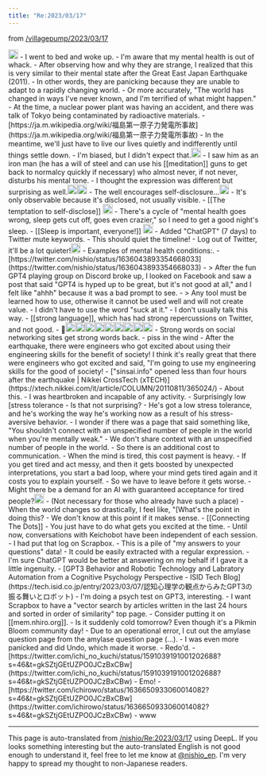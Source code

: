 ```yaml
---
title: "Re:2023/03/17"
---
```


from [/villagepump/2023/03/17](https://scrapbox.io/villagepump/2023/03/17)

<img src='https://scrapbox.io/api/pages/villagepump/nishio/icon' alt='/villagepump/nishio.icon' height="19.5"/>
- I went to bed and woke up.
- I'm aware that my mental health is out of whack.
    - After observing how and why they are strange, I realized that this is very similar to their mental state after the Great East Japan Earthquake (2011).
    - In other words, they are panicking because they are unable to adapt to a rapidly changing world.
        - Or more accurately, "The world has changed in ways I've never known, and I'm terrified of what might happen."
        - At the time, a nuclear power plant was having an accident, and there was talk of Tokyo being contaminated by radioactive materials.
            - [https://ja.m.wikipedia.org/wiki/福島第一原子力発電所事故](https://ja.m.wikipedia.org/wiki/福島第一原子力発電所事故)
    - In the meantime, we'll just have to live our lives quietly and indifferently until things settle down.
    - I'm biased, but I didn't expect that.<img src='https://scrapbox.io/api/pages/villagepump/sta/icon' alt='/villagepump/sta.icon' height="19.5"/>
        - I saw him as an iron man (he has a will of steel and can use his [[meditation]] guns to get back to normalcy quickly if necessary) who almost never, if not never, disturbs his mental tone.
        - I thought the expression was different but surprising as well.<img src='https://scrapbox.io/api/pages/villagepump/takker/icon' alt='/villagepump/takker.icon' height="19.5"/><img src='https://scrapbox.io/api/pages/villagepump/基素/icon' alt='/villagepump/基素.icon' height="19.5"/>
        - The well encourages self-disclosure...<img src='https://scrapbox.io/api/pages/villagepump/nishio/icon' alt='/villagepump/nishio.icon' height="19.5"/>
            - It's only observable because it's disclosed, not usually visible.
                - [[The temptation to self-disclose]] <img src='https://scrapbox.io/api/pages/villagepump/inajob/icon' alt='/villagepump/inajob.icon' height="19.5"/>
- There's a cycle of "mental health goes wrong, sleep gets cut off, goes even crazier," so I need to get a good night's sleep.
        - [[Sleep is important, everyone!]] <img src='https://scrapbox.io/api/pages/villagepump/takker/icon' alt='/villagepump/takker.icon' height="19.5"/>
- Added "ChatGPT" (7 days) to Twitter mute keywords.
    - This should quiet the timeline!
    - Log out of Twitter, it'll be a lot quieter!<img src='https://scrapbox.io/api/pages/villagepump/takker/icon' alt='/villagepump/takker.icon' height="19.5"/>
- Examples of mental health conditions:.
    - [https://twitter.com/nishio/status/1636043893354668033](https://twitter.com/nishio/status/1636043893354668033)
    - > After the fun GPT4 playing group on Discord broke up, I looked on Facebook and saw a post that said "GPT4 is hyped up to be great, but it's not good at all," and I felt like "ahhh" because it was a bad prompt to see.
    - >  Any tool must be learned how to use, otherwise it cannot be used well and will not create value.
    - I didn't have to use the word "suck at it."
    - I don't usually talk this way.
        - [[strong language]], which has had strong repercussions on Twitter, and not good.
    - 🍵<img src='https://scrapbox.io/api/pages/villagepump/takker/icon' alt='/villagepump/takker.icon' height="19.5"/><img src='https://scrapbox.io/api/pages/villagepump/inajob/icon' alt='/villagepump/inajob.icon' height="19.5"/><img src='https://scrapbox.io/api/pages/villagepump/基素/icon' alt='/villagepump/基素.icon' height="19.5"/><img src='https://scrapbox.io/api/pages/villagepump/sta/icon' alt='/villagepump/sta.icon' height="19.5"/><img src='https://scrapbox.io/api/pages/villagepump/biwachi/icon' alt='/villagepump/biwachi.icon' height="19.5"/><img src='https://scrapbox.io/api/pages/villagepump/maichan/icon' alt='/villagepump/maichan.icon' height="19.5"/><img src='https://scrapbox.io/api/pages/villagepump/nomadoor/icon' alt='/villagepump/nomadoor.icon' height="19.5"/><img src='https://scrapbox.io/api/pages/villagepump/hatori/icon' alt='/villagepump/hatori.icon' height="19.5"/><img src='https://scrapbox.io/api/pages/villagepump/fumito/icon' alt='/villagepump/fumito.icon' height="19.5"/>
    - Strong words on social networking sites get strong words back.
        - piss in the wind
- After the earthquake, there were engineers who got excited about using their engineering skills for the benefit of society! I think it's really great that there were engineers who got excited and said, "I'm going to use my engineering skills for the good of society!
    - ["sinsai.info" opened less than four hours after the earthquake | Nikkei CrossTech (xTECH)](https://xtech.nikkei.com/it/article/COLUMN/20110811/365024/)
        - About this.
    - I was heartbroken and incapable of any activity.
    - Surprisingly low [stress tolerance
        - Is that not surprising?
        - He's got a low stress tolerance, and he's working the way he's working now as a result of his stress-aversive behavior.
- I wonder if there was a page that said something like, "You shouldn't connect with an unspecified number of people in the world when you're mentally weak."
    - We don't share context with an unspecified number of people in the world.
    - So there is an additional cost to communication.
    - When the mind is tired, this cost payment is heavy.
    - If you get tired and act messy, and then it gets boosted by unexpected interpretations, you start a bad loop, where your mind gets tired again and it costs you to explain yourself.
    - So we have to leave before it gets worse.
    - Might there be a demand for an AI with guaranteed acceptance for tired people?<img src='https://scrapbox.io/api/pages/villagepump/基素/icon' alt='/villagepump/基素.icon' height="19.5"/>
        - (Not necessary for those who already have such a place)
- When the world changes so drastically, I feel like, "[What's the point in doing this?
    - We don't know at this point if it makes sense.
    - [[Connecting The Dots]]
    - You just have to do what gets you excited at the time.
- Until now, conversations with Keichobot have been independent of each session.
    - I had put that log on Scrapbox.
    - This is a pile of "my answers to your questions" data!
    - It could be easily extracted with a regular expression.
    - I'm sure ChatGPT would be better at answering on my behalf if I gave it a little ingenuity.
- [GPT3 Behavior and Robotic Technology and Labratory Automation from a Cognitive Psychology Perspective - ISID Tech Blog](https://tech.isid.co.jp/entry/2023/03/07/認知心理学の観点からみたGPT3の振る舞いとロボット)
    - I'm doing a psych test on GPT3, interesting.
- I want Scrapbox to have a "vector search by articles written in the last 24 hours and sorted in order of similarity" top page.
    - Consider putting it on [[mem.nhiro.org]].
- Is it suddenly cold tomorrow? Even though it's a Pikmin Bloom community day!
- Due to an operational error, I cut out the amylase question page from the amylase question page (...).
    - I was even more panicked and did Undo, which made it worse.
    - Redo'd.
- [https://twitter.com/ichi_no_kuchi/status/1591039191001202688?s=46&t=gkSZtjGEtUZPO0JCzBxCBw](https://twitter.com/ichi_no_kuchi/status/1591039191001202688?s=46&t=gkSZtjGEtUZPO0JCzBxCBw)
    - Emo!
- [https://twitter.com/ichirowo/status/1636650933060014082?s=46&t=gkSZtjGEtUZPO0JCzBxCBw](https://twitter.com/ichirowo/status/1636650933060014082?s=46&t=gkSZtjGEtUZPO0JCzBxCBw)
    - www

---
This page is auto-translated from [/nishio/Re:2023/03/17](https://scrapbox.io/nishio/Re:2023/03/17) using DeepL. If you looks something interesting but the auto-translated English is not good enough to understand it, feel free to let me know at [@nishio_en](https://twitter.com/nishio_en). I'm very happy to spread my thought to non-Japanese readers.